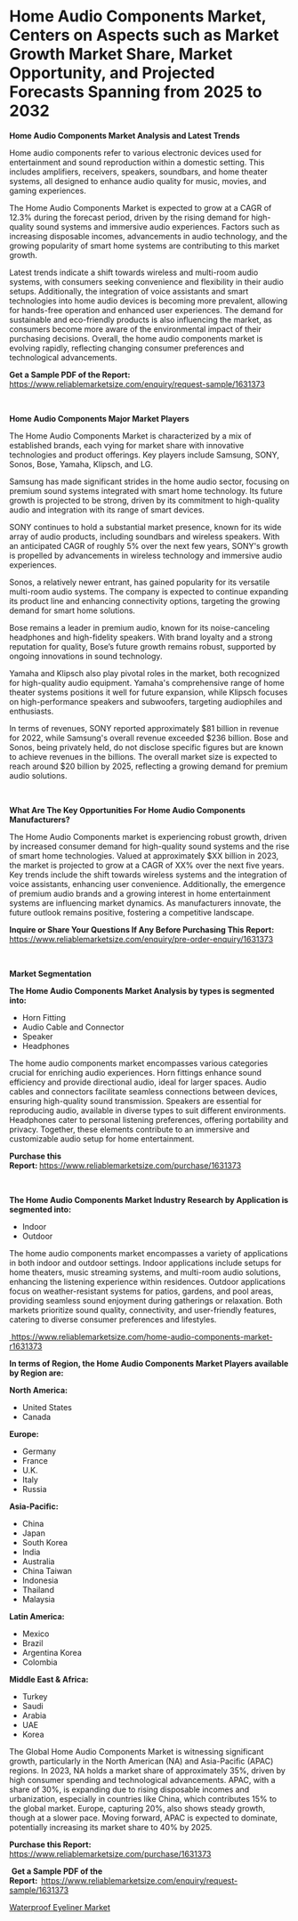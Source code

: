<p><h1>Home Audio Components Market, Centers on Aspects such as Market Growth Market Share, Market Opportunity, and Projected Forecasts Spanning from 2025 to 2032</h1></p><p><strong>Home Audio Components Market Analysis and Latest Trends</strong></p>
<p><p>Home audio components refer to various electronic devices used for entertainment and sound reproduction within a domestic setting. This includes amplifiers, receivers, speakers, soundbars, and home theater systems, all designed to enhance audio quality for music, movies, and gaming experiences. </p><p>The Home Audio Components Market is expected to grow at a CAGR of 12.3% during the forecast period, driven by the rising demand for high-quality sound systems and immersive audio experiences. Factors such as increasing disposable incomes, advancements in audio technology, and the growing popularity of smart home systems are contributing to this market growth.</p><p>Latest trends indicate a shift towards wireless and multi-room audio systems, with consumers seeking convenience and flexibility in their audio setups. Additionally, the integration of voice assistants and smart technologies into home audio devices is becoming more prevalent, allowing for hands-free operation and enhanced user experiences. The demand for sustainable and eco-friendly products is also influencing the market, as consumers become more aware of the environmental impact of their purchasing decisions. Overall, the home audio components market is evolving rapidly, reflecting changing consumer preferences and technological advancements.</p></p>
<p><strong>Get a Sample PDF of the Report:&nbsp;</strong> <a href="https://www.reliablemarketsize.com/enquiry/request-sample/1631373?utm_campaign=2289&utm_medium=2&utm_source=Github&utm_content=ia&utm_term=08022025&utm_id=home-audio-components">https://www.reliablemarketsize.com/enquiry/request-sample/1631373</a></p>
<p>&nbsp;</p>
<p><strong>Home Audio Components Major Market Players</strong></p>
<p><p>The Home Audio Components Market is characterized by a mix of established brands, each vying for market share with innovative technologies and product offerings. Key players include Samsung, SONY, Sonos, Bose, Yamaha, Klipsch, and LG.</p><p>Samsung has made significant strides in the home audio sector, focusing on premium sound systems integrated with smart home technology. Its future growth is projected to be strong, driven by its commitment to high-quality audio and integration with its range of smart devices.</p><p>SONY continues to hold a substantial market presence, known for its wide array of audio products, including soundbars and wireless speakers. With an anticipated CAGR of roughly 5% over the next few years, SONY's growth is propelled by advancements in wireless technology and immersive audio experiences.</p><p>Sonos, a relatively newer entrant, has gained popularity for its versatile multi-room audio systems. The company is expected to continue expanding its product line and enhancing connectivity options, targeting the growing demand for smart home solutions.</p><p>Bose remains a leader in premium audio, known for its noise-canceling headphones and high-fidelity speakers. With brand loyalty and a strong reputation for quality, Bose’s future growth remains robust, supported by ongoing innovations in sound technology.</p><p>Yamaha and Klipsch also play pivotal roles in the market, both recognized for high-quality audio equipment. Yamaha's comprehensive range of home theater systems positions it well for future expansion, while Klipsch focuses on high-performance speakers and subwoofers, targeting audiophiles and enthusiasts.</p><p>In terms of revenues, SONY reported approximately $81 billion in revenue for 2022, while Samsung's overall revenue exceeded $236 billion. Bose and Sonos, being privately held, do not disclose specific figures but are known to achieve revenues in the billions. The overall market size is expected to reach around $20 billion by 2025, reflecting a growing demand for premium audio solutions.</p></p>
<p>&nbsp;</p>
<p><strong>What Are The Key Opportunities For Home Audio Components Manufacturers?</strong></p>
<p><p>The Home Audio Components market is experiencing robust growth, driven by increased consumer demand for high-quality sound systems and the rise of smart home technologies. Valued at approximately $XX billion in 2023, the market is projected to grow at a CAGR of XX% over the next five years. Key trends include the shift towards wireless systems and the integration of voice assistants, enhancing user convenience. Additionally, the emergence of premium audio brands and a growing interest in home entertainment systems are influencing market dynamics. As manufacturers innovate, the future outlook remains positive, fostering a competitive landscape.</p></p>
<p><strong>Inquire or Share Your Questions If Any Before Purchasing This Report:</strong> <a href="https://www.reliablemarketsize.com/enquiry/pre-order-enquiry/1631373?utm_campaign=2289&utm_medium=2&utm_source=Github&utm_content=ia&utm_term=08022025&utm_id=home-audio-components">https://www.reliablemarketsize.com/enquiry/pre-order-enquiry/1631373</a></p>
<p>&nbsp;</p>
<p><strong>Market Segmentation</strong></p>
<p><strong>The Home Audio Components Market Analysis by types is segmented into:</strong></p>
<p><ul><li>Horn Fitting</li><li>Audio Cable and Connector</li><li>Speaker</li><li>Headphones</li></ul></p>
<p><p>The home audio components market encompasses various categories crucial for enriching audio experiences. Horn fittings enhance sound efficiency and provide directional audio, ideal for larger spaces. Audio cables and connectors facilitate seamless connections between devices, ensuring high-quality sound transmission. Speakers are essential for reproducing audio, available in diverse types to suit different environments. Headphones cater to personal listening preferences, offering portability and privacy. Together, these elements contribute to an immersive and customizable audio setup for home entertainment.</p></p>
<p><strong>Purchase this Report:&nbsp;</strong><a href="https://www.reliablemarketsize.com/purchase/1631373?utm_campaign=2289&utm_medium=2&utm_source=Github&utm_content=ia&utm_term=08022025&utm_id=home-audio-components">https://www.reliablemarketsize.com/purchase/1631373</a></p>
<p>&nbsp;</p>
<p><strong>The Home Audio Components Market Industry Research by Application is segmented into:</strong></p>
<p><ul><li>Indoor</li><li>Outdoor</li></ul></p>
<p><p>The home audio components market encompasses a variety of applications in both indoor and outdoor settings. Indoor applications include setups for home theaters, music streaming systems, and multi-room audio solutions, enhancing the listening experience within residences. Outdoor applications focus on weather-resistant systems for patios, gardens, and pool areas, providing seamless sound enjoyment during gatherings or relaxation. Both markets prioritize sound quality, connectivity, and user-friendly features, catering to diverse consumer preferences and lifestyles.</p></p>
<p><a href="https://www.reliablemarketsize.com/home-audio-components-market-r1631373?utm_campaign=2289&utm_medium=2&utm_source=Github&utm_content=ia&utm_term=08022025&utm_id=home-audio-components">&nbsp;https://www.reliablemarketsize.com/home-audio-components-market-r1631373</a></p>
<p><strong>In terms of Region, the Home Audio Components Market Players available by Region are:</strong></p>
<p>
    <p> <strong> North America: </strong>
        <ul>
            <li>United States</li>
            <li>Canada</li>
        </ul>
        </p> 
    <p> <strong> Europe: </strong>
        <ul>
            <li>Germany</li>
            <li>France</li>
            <li>U.K.</li>
            <li>Italy</li>
            <li>Russia</li>
        </ul>
        </p> 
    <p> <strong> Asia-Pacific: </strong>
        <ul>
            <li>China</li>
            <li>Japan</li>
            <li>South Korea</li>
            <li>India</li>
            <li>Australia</li>
            <li>China Taiwan</li>
            <li>Indonesia</li>
            <li>Thailand</li>
            <li>Malaysia</li>
        </ul>
        </p> 
    <p> <strong> Latin America: </strong>
        <ul>
            <li>Mexico</li>
            <li>Brazil</li>
            <li>Argentina Korea</li>
            <li>Colombia</li>
        </ul>
        </p> 
    <p> <strong> Middle East & Africa: </strong>
        <ul>
            <li>Turkey</li>
            <li>Saudi</li>
            <li>Arabia</li>
            <li>UAE</li>
            <li>Korea</li>
        </ul>
    </p>
    </p>
<p><p>The Global Home Audio Components Market is witnessing significant growth, particularly in the North American (NA) and Asia-Pacific (APAC) regions. In 2023, NA holds a market share of approximately 35%, driven by high consumer spending and technological advancements. APAC, with a share of 30%, is expanding due to rising disposable incomes and urbanization, especially in countries like China, which contributes 15% to the global market. Europe, capturing 20%, also shows steady growth, though at a slower pace. Moving forward, APAC is expected to dominate, potentially increasing its market share to 40% by 2025.</p></p>
<p><strong>Purchase this Report: </strong><a href="https://www.reliablemarketsize.com/purchase/1631373?utm_campaign=2289&utm_medium=2&utm_source=Github&utm_content=ia&utm_term=08022025&utm_id=home-audio-components">https://www.reliablemarketsize.com/purchase/1631373</a></p>
<p>&nbsp;<strong>Get a Sample PDF of the Report:&nbsp;&nbsp;</strong><a href="https://www.reliablemarketsize.com/enquiry/request-sample/1631373?utm_campaign=2289&utm_medium=2&utm_source=Github&utm_content=ia&utm_term=08022025&utm_id=home-audio-components">https://www.reliablemarketsize.com/enquiry/request-sample/1631373</a></p>
<p><strong></strong></p>
<p><p><a href="https://github.com/shirleenfraker87/Market-Research-Report-List-1/blob/main/waterproof-eyeliner-market.md?utm_campaign=2289&utm_medium=2&utm_source=Github&utm_content=ia&utm_term=08022025&utm_id=home-audio-components">Waterproof Eyeliner Market</a></p></p>